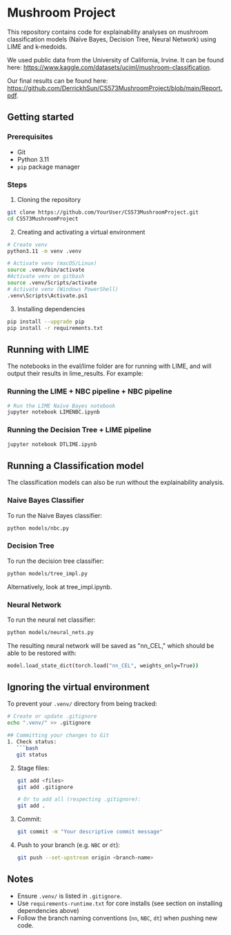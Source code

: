 # Mushroom Project

This repository contains code for explainability analyses on mushroom classification models (Naïve Bayes, Decision Tree, Neural Network) using LIME and k‑medoids.

We used public data from the University of California, Irvine. It can be found here: https://www.kaggle.com/datasets/uciml/mushroom-classification.

Our final results can be found here: https://github.com/DerrickhSun/CS573MushroomProject/blob/main/Report.pdf.

## Getting started

### Prerequisites
- Git
- Python 3.11
- `pip` package manager

### Steps

1. Cloning the repository
```bash
git clone https://github.com/YourUser/CS573MushroomProject.git
cd CS573MushroomProject
```

2. Creating and activating a virtual environment
```bash
# Create venv
python3.11 -m venv .venv

# Activate venv (macOS/Linux)
source .venv/bin/activate
#Activate venv on gitbash
source .venv/Scripts/activate
# Activate venv (Windows PowerShell)
.venv\Scripts\Activate.ps1
```

3. Installing dependencies
```bash
pip install --upgrade pip
pip install -r requirements.txt
```

## Running with LIME
The notebooks in the eval/lime folder are for running with LIME, and will output their results in lime_results. For example:

### Running the LIME + NBC pipeline + NBC pipeline
```bash
# Run the LIME Naïve Bayes notebook
jupyter notebook LIMENBC.ipynb
```

### Running the Decision Tree + LIME pipeline
```bash
jupyter notebook DTLIME.ipynb
```

## Running a Classification model
The classification models can also be run without the explainability analysis.

### Naive Bayes Classifier
To run the Naive Bayes classifier:
```bash
python models/nbc.py
```

### Decision Tree
To run the decision tree classifier:
```bash
python models/tree_impl.py
```
Alternatively, look at tree_impl.ipynb.

### Neural Network
To run the neural net classifier:
```bash
python models/neural_nets.py
```
The resulting neural network will be saved as "nn_CEL," which should be able to be restored with:
```bash
model.load_state_dict(torch.load("nn_CEL", weights_only=True))
```

## Ignoring the virtual environment
To prevent your `.venv/` directory from being tracked:

```bash
# Create or update .gitignore
echo ".venv/" >> .gitignore

## Committing your changes to Git
1. Check status:
   ```bash
   git status
   ```
2. Stage files:
   ```bash
   git add <files>
   git add .gitignore

   # Or to add all (respecting .gitignore):
   git add .
   ```
3. Commit:
   ```bash
   git commit -m "Your descriptive commit message"
   ```
4. Push to your branch (e.g. `NBC` or `dt`):
   ```bash
   git push --set-upstream origin <branch-name>
   ```



## Notes
- Ensure `.venv/` is listed in `.gitignore`.
- Use `requirements-runtime.txt` for core installs (see section on installing dependencies above)
- Follow the branch naming conventions (`nn`, `NBC`, `dt`) when pushing new code.
